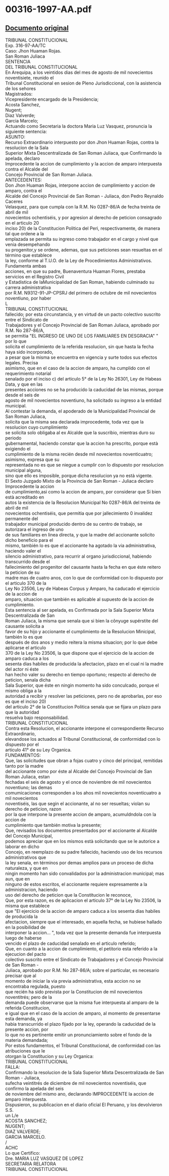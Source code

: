 
00316-1997-AA.pdf
=================
  
[Documento original](https://tc.gob.pe/jurisprudencia/1997/00316-1997-AA.pdf)  
---  
TRIBUNAL CONSTITUCIONAL  
Exp. 316-97-AA/TC  
Caso: Jhon Huaman Rojas.  
San Roman Juliaca  
SENTENCIA  
DEL TRIBUNAL CONSTITUCIONAL  
En Arequipa, a los veintidos dias del mes de agosto de mil novecientos noventisiete, reunido el  
Tribunal Constitucional en sesion de Pleno Jurisdiccional, con la asistencia de los sehores  
Magistrados:  
Vicepresidente encargado de la Presidencia;  
Acosta Sanchez,  
Nugent;  
Diaz Valverde;  
Garcia Marcelo;  
Actuando como Secretaria la doctora Maria Luz Vasquez, pronuncia la siguiente sentencia:  
ASUNTO:  
Recurso Extraordinario interpuesto por don Jhon Huaman Rojas, contra la resolucion de la Sala  
Superior Mixta Descentralizada de San Roman Juliaca, que Confirmando la apelada, declaro  
Improcedente la accion de cumplimiento y la accion de amparo interpuesta contra el Alcalde del  
Concejo Provincial de San Roman Juliaca.  
ANTECEDENTES:  
Don Jhon Huaman Rojas, interpone accion de cumplimiento y accion de amparo, contra el  
Alcalde del Concejo Provincial de San Roman - Juliaca, don Pedro Reynaldo Caceres  
Velasquez, para que cumpla con la R.M. No 0287-86/A de fecha treinta de abril de mil  
novecientos ochentiséis, y por agresion al derecho de peticion consagrado en el articulo 20  
inciso 20) de la Constitucion Politica del Peri, respectivamente, de manera tal que ordene a la  
emplazada se permita su ingreso como trabajador en el cargo y nivel que venia desempehando  
su progenitor,y se ordene, ademas, que sus peticiones sean resueltas en el término que establece  
la ley, conforme al T.U.O. de la Ley de Procedimientos Administrativos. Fundamenta ambas  
acciones, en que su padre, Buenaventura Huaman Flores, prestaba servicios en el Registro Civil  
y Estadistica de laMunicipalidad de San Roman, habiendo culminado su carrera administrativa  
por R.M. N9312-91-JP-CPSRJ del primero de octubre de mil novecientos noventiuno, por haber  
L  
TRIBUNAL CONSTITUCIONAL  
fallecido; por esta circunstancia, y en virtud de un pacto colectivo suscrito entre el Sindicato de  
Trabajadores y el Concejo Provincial de San Roman Juliaca, aprobado por R.M. No 287-86/A,  
se permitia "EL INGRESO DE UNO DE LOS FAMILIARES EN DESGRACIA" " por lo que  
solicita el cumplimiento de la referida resolucion, sin que hasta la fecha haya sido incorporado,  
a pesar que la misma se encuentra en vigencia y surte todos sus efectos legales. Precisa  
asimismo, que en el caso de la accion de amparo, ha cumplido con el requerimiento notarial  
senalado por el inciso c) del articulo 5° de la Ley No 26301, Ley de Habeas Data, y que en las  
presentes acciones no se ha producido la caducidad de las mismas, porque desde el seis de  
agosto de mil novecientos noventiuno, ha solicitado su ingreso a la entidad municipal.  
Al contestar la demanda, el apoderado de la Municipalidad Provincial de San Roman Juliaca,  
solicita que la misma sea declarada improcedente, toda vez que la resolucion cuyo cumplimiento  
se solicita solo obligaba al ex Alcalde que la suscribio, mientras duro su periodo  
gubernamental, haciendo constar que la accion ha prescrito, porque està exigiendo el  
cumplimiento de la misma recién desde mil novecientos noventicuatro; asimismo, expresa que su  
representada no es que se niegue a cumplir con lo dispuesto por resolucion municipal alguna,  
sino que ello es imposible, porque dicha resolucion ya no està vigente.  
El Sexto Juzgado Mixto de la Provincia de San Roman - Juliaca declaro Improcedente la accion  
de cumplimiento,asi como la accion de amparo, por considerar que Si bien està acreditado en  
autos la existencia de la Resolucion Municipal No 0287-86/A del treinta de abril de mil  
novecientos ochentiséis, que permitia que por jallecimiento 0 invalidez permanente del  
trabajador municipal producido dentro de su centro de trabajo, se autorizara el ingreso de uno  
de sus familiares en linea directa, y que la madre del accionante solicito dicho beneficio para el  
mismo, también lo es que el accionante ha agotado la via administrativa, haciendo valer el  
silencio administrativo, para recurrir al organo jurisdiccional, habiendo transcurrido desde el  
fallecimiento del progenitor del causante hasta la fecha en que éste reitero la peticion de su  
madre mas de cuatro anos, con lo que de conformidad con lo dispuesto por el articulo 370 de la  
Ley No 23506, Ley de Habeas Corpus y Amparo, ha caducado el ejercicio de la accion de  
amparo, situacion que también es aplicable al supuesto de la accion de cumplimiento.  
Esta sentencia al ser apelada, es Confirmada por la Sala Superior Mixta Descentralizada de San  
Roman Juliaca, la misma que senala que si bien la cônyuge supérstite del causante solicita a  
favor de su hijo y accionante el cumplimiento de la Resolucion Minicipal, también lo es que  
después de dos anos y medio reitera la misma situacion; por lo que debe aplicarse el articulo  
370 de la Ley No 23506, la que dispone que el ejercicio de la accion de amparo caduca a los  
sesenta dias habiles de producida la afectacion, plazo en el cual ni la madre del actor ni éste  
han hecho valer su derecho en tiempo oportuno; respecto al derecho de peticion, senala dicha  
Sala Superior, que éste en ningin momento ha sido conculcado, porque el mismo obliga a la  
autoridad a recibir y resolver las peticiones, pero no de aprobarlas, por eso es que el inciso 20)  
del articulo 2° de la Constitucion Politica senala que se fijara un plazo para que la autoridad  
resuelva bajo responsabilidad.  
TRIBUNAL CONSTITUCIONAL  
Contra esta Resolucion, el accionante interpone el correspondiente Recurso Extraordinario,  
elevandose los actuados al Tribunal Constitucional, de conformidad con lo dispuesto por el  
articulo 41° de su Ley Organica.  
FUNDAMENTOS:  
Que, las solicitudes que obran a fojas cuatro y cinco del principal, remitidas tanto por la madre  
del accionante como por éste al Alcalde del Concejo Provincial de San Roman Juliaca, estan  
fechadas el seis de agosto y el once de noviembre de mil novecientos noventiuno; las demas  
comumicaciones corresponden a los ahos mil novecientos noventicuatro a mil novecientos  
noventiséis, las que segin el accionante, al no ser resueltas; violan su derecho de peticion, razon  
por la que interpone la presente accion de amparo, acumuldndola con la accion de  
cumplimiento que también motiva la presente;  
Que, revisados los documentos presentados por el accionante al Alcalde del Concejo Municipal,  
podemos apreciar que en los mismos està solicitando que se le autorice a laborar en dicho  
Concejo, en reemplazo de su padre fallecido, haciendo uso de los recursos administrativos que  
la ley senala, en términos por demas amplios para un proceso de dicha naturaleza, y que en  
ningin momento han sido convalidados por la administracion municipal; mas aun, que en  
ninguno de estos escritos, el accionante requiere expresamente a la administracion, haciendo  
uso del derecho de peticion que la Constitucion le reconoce,  
Que, por esta razon, es de aplicacion el articulo 37° de la Ley No 23506, la misma que establece  
que "El ejercicio de la accion de amparo caduca a los sesenta dias habiles de producida la  
afectacion, siempre que el interesado, en aquella fecha, se hubiese hallado en la posibilidad de  
interponer la accion... ", toda vez que la presente demanda fue interpuesta luego de haberse  
vencido el plazo de caducidad senalado en el articulo referido;  
Que, en cuanto a la accion de cumplimiento, el petitorio esta referido a la ejecucion del pacto  
colectivo suscrito entre el Sindicato de Trabajadores y el Concejo Provincial de San Roman -  
Juliaca, aprobado por R.M. No 287-86/A; sobre el particular, es necesario precisar que al  
momento de iniciar la via previa administrativa, esta accion no se encontraba regulada, puesto  
que recién ha sido prevista por la Constitucion de mil novecientos noventitrés; pero de la  
demanda puede observarse que la misma fue interpuesta al amparo de la referida Constitucion,  
e igual que en el caso de la accion de amparo, al momento de presentarse esta demanda, ya  
habia transcurrido el plazo fijado por la ley, operando la caducidad de la presente accion, por  
lo que no es pertinente emitir un pronunciamiento sobre el fondo de la materia demandada;  
Por estos fundamentos, el Tribunal Constitucional, de conformidad con las atribuciones que le  
otorgan la Constitucion y su Ley Organica:  
TRIBUNAL CONSTITUCIONAL  
FALLA:  
Confirmando la resolucion de la Sala Superior Mixta Descentralizada de San Roman - Juliaca,  
sufecha veintitrés de diciembre de mil novecientos noventiséis, que confirmo la apelada del seis  
de noviembre del mismo ano, declarando IMPROCEDENTE la accion de amparo interpuesta.  
Dispusieron, su publicacion en el diario oficial El Peruano, y los devolvieron  
S.S.  
un L/e  
ACOSTA SANCHEZ;  
NUGENT;  
DIAZ VALVERDE;  
GARCIA MARCELO.  
/   
ACHC  
Lo que Certifico:  
Dre. MARIA LUZ VASQUEZ DE LOPEZ  
SECRETARIA RELATORA  
TRIBUNAL CONSTITUCIONAL